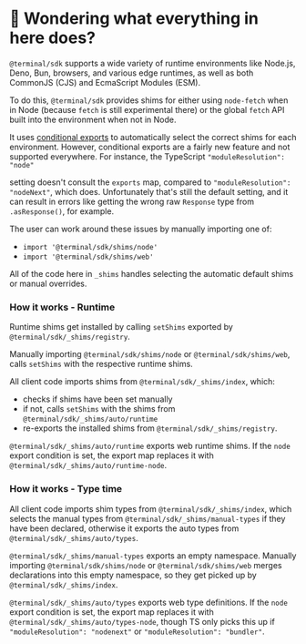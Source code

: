 # 👋 Wondering what everything in here does?

`@terminal/sdk` supports a wide variety of runtime environments like Node.js, Deno, Bun, browsers, and various
edge runtimes, as well as both CommonJS (CJS) and EcmaScript Modules (ESM).

To do this, `@terminal/sdk` provides shims for either using `node-fetch` when in Node (because `fetch` is still experimental there) or the global `fetch` API built into the environment when not in Node.

It uses [conditional exports](https://nodejs.org/api/packages.html#conditional-exports) to
automatically select the correct shims for each environment. However, conditional exports are a fairly new
feature and not supported everywhere. For instance, the TypeScript `"moduleResolution": "node"`

setting doesn't consult the `exports` map, compared to `"moduleResolution": "nodeNext"`, which does.
Unfortunately that's still the default setting, and it can result in errors like
getting the wrong raw `Response` type from `.asResponse()`, for example.

The user can work around these issues by manually importing one of:

- `import '@terminal/sdk/shims/node'`
- `import '@terminal/sdk/shims/web'`

All of the code here in `_shims` handles selecting the automatic default shims or manual overrides.

### How it works - Runtime

Runtime shims get installed by calling `setShims` exported by `@terminal/sdk/_shims/registry`.

Manually importing `@terminal/sdk/shims/node` or `@terminal/sdk/shims/web`, calls `setShims` with the respective runtime shims.

All client code imports shims from `@terminal/sdk/_shims/index`, which:

- checks if shims have been set manually
- if not, calls `setShims` with the shims from `@terminal/sdk/_shims/auto/runtime`
- re-exports the installed shims from `@terminal/sdk/_shims/registry`.

`@terminal/sdk/_shims/auto/runtime` exports web runtime shims.
If the `node` export condition is set, the export map replaces it with `@terminal/sdk/_shims/auto/runtime-node`.

### How it works - Type time

All client code imports shim types from `@terminal/sdk/_shims/index`, which selects the manual types from `@terminal/sdk/_shims/manual-types` if they have been declared, otherwise it exports the auto types from `@terminal/sdk/_shims/auto/types`.

`@terminal/sdk/_shims/manual-types` exports an empty namespace.
Manually importing `@terminal/sdk/shims/node` or `@terminal/sdk/shims/web` merges declarations into this empty namespace, so they get picked up by `@terminal/sdk/_shims/index`.

`@terminal/sdk/_shims/auto/types` exports web type definitions.
If the `node` export condition is set, the export map replaces it with `@terminal/sdk/_shims/auto/types-node`, though TS only picks this up if `"moduleResolution": "nodenext"` or `"moduleResolution": "bundler"`.
